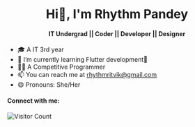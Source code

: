 # <h1 align="center"> Hi👋, I'm Rhythm Pandey </h1>
<h4 align="center"> IT Undergrad || Coder || Developer || Designer </h4>


- 🎓 A IT 3rd year
- 🌱 I’m currently learning Flutter development💙
- 👩‍💻 A Competitive Programmer
- 📫 You can reach me at rhythmritvik@gmail.com
- 😄 Pronouns: She/Her

<h4> Connect with me: </h4>

![Visitor Count](https://profile-counter.glitch.me/rhyths08/count.svg)

<!--
**rhyths08/rhyths08** is a ✨ _special_ ✨ repository because its `README.md` (this file) appears on your GitHub profile.

Here are some ideas to get you started:

- 🔭 I’m currently working on ...
- 🌱 I’m currently learning ...
- 👯 I’m looking to collaborate on ...
- 🤔 I’m looking for help with ...
- 💬 Ask me about ...
- 📫 How to reach me: ...
- 😄 Pronouns: ...
- ⚡ Fun fact: ...
-->
